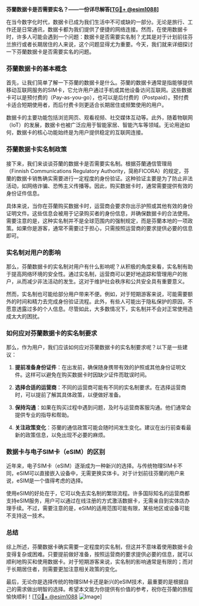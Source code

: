 **芬蘭数据卡是否需要实名？——一份详尽解答[[TG💪+ @esim1088](https://t.me/s/esim1088)]**

在当今数字化时代，数据卡已成为我们生活中不可或缺的一部分。无论是旅行、工作还是日常通讯，数据卡都为我们提供了便捷的网络连接。然而，在使用数据卡时，许多人可能会遇到一个问题：数据卡是否需要实名制？尤其是对于计划前往芬兰旅行或者长期居住的人来说，这个问题显得尤为重要。今天，我们就来详细探讨一下芬蘭数据卡是否需要实名的问题。

### 芬蘭数据卡的基本概念

首先，让我们简单了解一下芬蘭的数据卡是什么。芬蘭的数据卡通常是指能够提供移动互联网服务的SIM卡，它允许用户通过手机或其他设备访问互联网。这些数据卡可以是预付费的（Pay-as-you-go），也可以是后付费的（Postpaid）。预付费卡适合短期使用者，而后付费卡则更适合长期居住或频繁使用的用户。

数据卡的主要功能包括浏览网页、观看视频、社交媒体互动等。此外，随着物联网（IoT）的发展，数据卡也被广泛应用于智能家居、智能汽车等领域。无论用途如何，数据卡的核心功能始终是为用户提供稳定的互联网连接。

### 芬蘭数据卡实名制政策

接下来，我们来谈谈芬蘭的数据卡是否需要实名制。根据芬蘭通信管理局（Finnish Communications Regulatory Authority，简称FICORA）的规定，芬蘭的数据卡销售确实需要进行一定程度的身份验证。这种验证主要是为了防止非法活动，如网络诈骗、恐怖主义传播等。因此，购买数据卡时，通常需要提供有效的身份证件信息。

具体来说，当你在芬蘭购买数据卡时，运营商会要求你出示护照或其他有效的身份证明文件。这些信息会被用于记录购买者的身份信息，并确保数据卡的合法使用。需要注意的是，这种实名制并不是全球范围内的强制规定，而是芬蘭本地的一项政策。如果你是游客，通常不需要过于担心，只需按照运营商的要求提供必要的信息即可。

### 实名制对用户的影响

那么，芬蘭数据卡的实名制对用户有什么影响呢？从积极的角度来看，实名制有助于提高网络环境的安全性。通过实名制，运营商可以更好地追踪和管理用户的账户，从而减少非法活动的发生。这对于维护社会秩序和公共安全具有重要意义。

然而，实名制也可能给部分用户带来不便。例如，对于短期游客来说，可能需要额外的时间和精力去完成身份验证流程。此外，有些人可能出于隐私保护的原因，不愿意透露过多的个人信息。尽管如此，大多数情况下，实名制并不会对正常使用造成太大的困扰。

### 如何应对芬蘭数据卡的实名制要求

那么，作为用户，我们应该如何应对芬蘭数据卡的实名制要求呢？以下是一些建议：

1. **提前准备身份证件**：在出发前，确保随身携带有效的护照或其他身份证明文件。这样可以避免在购买数据卡时因缺少证件而耽误时间。

2. **选择合适的运营商**：不同的运营商可能有不同的实名制要求。在选择运营商时，可以提前了解其具体政策，以便做好准备。

3. **保持沟通**：如果在购买过程中遇到问题，及时与运营商客服沟通。他们通常会提供专业的指导和帮助。

4. **关注政策变化**：芬蘭的通信政策可能会随时间发生变化。建议在出行前查看最新的政策信息，以免出现不必要的麻烦。

### 数据卡与电子SIM卡（eSIM）的区别

近年来，电子SIM卡（eSIM）逐渐成为一种新兴的选择。与传统物理SIM卡不同，eSIM可以直接嵌入设备中，无需更换实体卡。对于计划前往芬蘭的用户来说，eSIM是一个值得考虑的选择。

使用eSIM的好处在于，它可以免去实名制的繁琐流程。许多国际知名的运营商都支持eSIM服务，用户可以通过在线注册的方式激活数据卡，无需亲自到实体店办理手续。不过，需要注意的是，eSIM的适用范围可能有限，某些地区或设备可能不支持这一技术。

### 总结

综上所述，芬蘭数据卡确实需要一定程度的实名制，但这并不意味着使用数据卡会变得复杂或困难。只要提前做好准备，按照运营商的要求提供必要的信息，就可以顺利地购买和使用数据卡。对于短期游客来说，实名制的影响通常是有限的；而对于长期居住者，则需要更加注意相关政策的变化。

最后，无论你是选择传统的物理SIM卡还是新兴的eSIM技术，最重要的是根据自己的需求做出明智的选择。希望本文能为你提供有价值的参考，祝你在芬蘭的旅程愉快顺利！[[TG💪+ @esim1088](https://t.me/s/esim1088) ![Image](https://i.postimg.cc/4NQfJmqS/Snipaste-2025-05-13-00-14-12.png)]